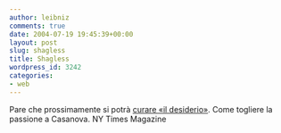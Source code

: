 ```yaml
---
author: leibniz
comments: true
date: 2004-07-19 19:45:39+00:00
layout: post
slug: shagless
title: Shagless
wordpress_id: 3242
categories:
- web
---
```


Pare che prossimamente si potrà [curare «il desiderio»](http://www.nytimes.com/2004/07/18/magazine/18WWLN.html). Come togliere la passione a Casanova.
NY Times Magazine
